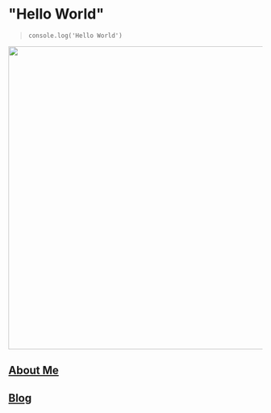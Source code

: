# "Hello World"

> `console.log('Hello World')`

<p align="center">
  <img src="https://user-images.githubusercontent.com/1103708/63392267-caed2680-c36a-11e9-9072-423ba90cfe50.png" width="600"/>
</p>

## [About Me](https://github.com/mayank23/blog/issues/3)

## [Blog](https://github.com/mayank23/blog/issues)

